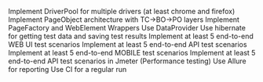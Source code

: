 Implement DriverPool for multiple drivers (at least chrome and firefox)
Implement PageObject architecture with TC->BO->PO layers
Implement PageFactory and WebElement Wrappers
Use DataProvider
Use hibernate for getting test data and saving test results
Implement at least 5 end-to-end WEB UI test scenarios
Implement at least 5 end-to-end API test scenarios
Implement at least 5 end-to-end MOBILE test scenarios
Implement at least 5 end-to-end API test scenarios in Jmeter (Performance testing)
Use Allure for reporting
Use CI for a regular run
